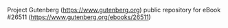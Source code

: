 Project Gutenberg (https://www.gutenberg.org) public repository for eBook #26511 (https://www.gutenberg.org/ebooks/26511)
